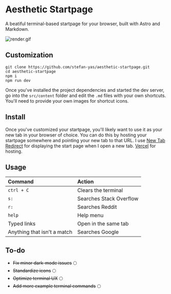 # Aesthetic Startpage

A beatiful terminal-based startpage for your browser, built with Astro and Markdown.

![render.gif](https://github.com/stefan-yas/aesthetic-startpage/blob/main/public/render.gif)

## Customization

```
git clone https://github.com/stefan-yas/aesthetic-startpage.git
cd aesthetic-startpage
npm i
npm run dev
```

Once you've installed the project dependencies and started the dev server, go into the `src/content` folder and edit the `.md` files with your own shortcuts. You'll need to provide your own images for shortcut icons.

## Install

Once you've customized your startpage, you'll likely want to use it as your new tab in your browser of choice. You can do this by hosting your startpage somewhere and pointing your new tab to that URL. I use [New Tab Redirect](https://chrome.google.com/webstore/detail/new-tab-redirect/icpgjfneehieebagbmdbhnlpiopdcmna) for displaying the start page when I open a new tab. [Vercel](https://vercel.com) for hosting.

## Usage

| Command                     | Action                  |
| :-------------------------- | :---------------------- |
| `ctrl + C`                  | Clears the terminal     |
| `s:`                        | Searches Stack Overflow |
| `r:`                        | Searches Reddit         |
| `help`                      | Help menu               |
| Typed links                 | Open in the same tab    |
| Anything that isn't a match | Searches Google         |

## To-do

- ~~Fix minor dark-mode issues~~ 🌕
- ~~Standardize icons~~ 🌕
- ~~Optimize terminal UX~~ 🌕
- ~~Add more example terminal commands~~ 🌕
